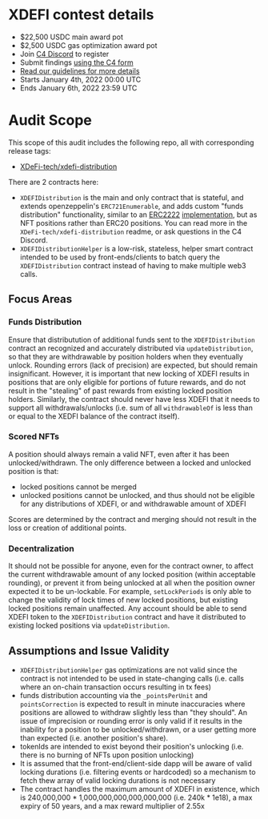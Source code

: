 # XDEFI contest details
- $22,500 USDC main award pot
- $2,500 USDC gas optimization award pot
- Join [C4 Discord](https://discord.gg/code4rena) to register
- Submit findings [using the C4 form](https://code4rena.com/contests/2022-01-xdefi-contest/submit)
- [Read our guidelines for more details](https://docs.code4rena.com/roles/wardens)
- Starts January 4th, 2022 00:00 UTC
- Ends January 6th, 2022 23:59 UTC

# Audit Scope

This scope of this audit includes the following repo, all with corresponding release tags:

- [XDeFi-tech/xdefi-distribution](https://github.com/XDeFi-tech/xdefi-distribution/releases/tag/v1.0.0-beta.0)

There are 2 contracts here:
- `XDEFIDistribution` is the main and only contract that is stateful, and extends openzeppelin's `ERC721Enumerable`, and adds custom "funds distribution" functionality, similar to an [ERC2222](https://github.com/ethereum/EIPs/issues/2222) [implementation](https://github.com/atpar/funds-distribution-token/blob/master/contracts/FundsDistributionToken.sol), but as NFT positions rather than ERC20 positions. You can read more in the `XDeFi-tech/xdefi-distribution` readme, or ask questions in the C4 Discord.
- `XDEFIDistributionHelper` is a low-risk, stateless, helper smart contract intended to be used by front-ends/clients to batch query the `XDEFIDistribution` contract instead of having to make multiple web3 calls.

## Focus Areas

### Funds Distribution

Ensure that distributution of additional funds sent to the `XDEFIDistribution` contract an recognized and accurately distributed via `updateDistribution`, so that they are withdrawable by position holders when they eventually unlock. Rounding errors (lack of precision) are expected, but should remain insignificant. However, it is important that new locking of XDEFI results in positions that are only eligible for portions of future rewards, and do not result in the "stealing" of past rewards from existing locked position holders. Similarly, the contract should never have less XDEFI that it needs to support all withdrawals/unlocks (i.e. sum of all `withdrawableOf` is less than or equal to the XEDFI balance of the contract itself).

### Scored NFTs

A position should always remain a valid NFT, even after it has been unlocked/withdrawn. The only difference between a locked and unlocked position is that:
- locked positions cannot be merged
- unlocked positions cannot be unlocked, and thus should not be eligible for any distributions of XDEFI, or and withdrawable amount of XDEFI

Scores are determined by the contract and merging should not result in the loss or creation of additional points.

### Decentralization

It should not be possible for anyone, even for the contract owner, to affect the current withdrawable amount of any locked position (within acceptable rounding), or prevent it from being unlocked at all when the position owner expected it to be un-lockable. For example, `setLockPeriods` is only able to change the validity of lock times of new locked positions, but existing locked positions remain unaffected. Any account should be able to send XDEFI token to the `XDEFIDistribution` contract and have it distributed to existing locked positions via `updateDistribution`.

## Assumptions and Issue Validity

- `XDEFIDistributionHelper` gas optimizations are not valid since the contract is not intended to be used in state-changing calls (i.e. calls where an on-chain transaction occurs resulting in tx fees)
- funds distribution accounting via the `_pointsPerUnit` and `pointsCorrection` is expected to result in minute inaccuracies where positions are allowed to withdraw slightly less than "they should". An issue of imprecision or rounding error is only valid if it results in the inability for a position to be unlocked/withdrawn, or a user getting more than expected (i.e. another position's share).
- tokenIds are intended to exist beyond their position's unlocking (i.e. there is no burning of NFTs upon position unlocking)
- It is assumed that the front-end/client-side dapp will be aware of valid locking durations (i.e. filtering events or hardcoded) so a mechanism to fetch thew array of valid locking durations is not necessary
- The contract handles the maximum amount of XDEFI in existence, which is 240,000,000 * 1,000,000,000,000,000,000 (i.e. 240k * 1e18), a max expiry of 50 years, and a max reward multiplier of 2.55x
